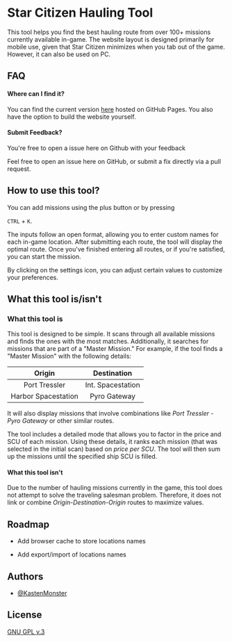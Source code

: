 # Star Citizen Hauling Tool

This tool helps you find the best hauling route from over 100+ missions currently available in-game. The website layout is designed primarily for mobile use, given that Star Citizen minimizes when you tab out of the game. However, it can also be used on PC.

## FAQ

#### Where can I find it?

You can find the current version [here](https://kastenmonster.github.io/StarCitizenHaulingTool/) hosted on GitHub Pages. You also have the option to build the website yourself.

#### Submit Feedback?

You're free to open a issue here on Github with your feedback

Feel free to open an issue here on GitHub, or submit a fix directly via a pull request.

## How to use this tool?

You can add missions using the plus button or by pressing 

`CTRL` + `K`.

The inputs follow an open format, allowing you to enter custom names for each in-game location. After submitting each route, the tool will display the optimal route. Once you've finished entering all routes, or if you're satisfied, you can start the mission.

By clicking on the settings icon, you can adjust certain values to customize your preferences.

## What this tool is/isn't

### What this tool is

This tool is designed to be simple. It scans through all available missions and finds the ones with the most matches. Additionally, it searches for missions that are part of a "Master Mission." For example, if the tool finds a "Master Mission" with the following details:

| Origin        | Destination      |
|:-------------:|:----------------:|
| Port Tressler | Int. Spacestation |
| Harbor Spacestation | Pyro Gateway |

It will also display missions that involve combinations like *Port Tressler - Pyro Gateway* or other similar routes.

The tool includes a detailed mode that allows you to factor in the price and SCU of each mission. Using these details, it ranks each mission (that was selected in the initial scan) based on *price per SCU*. The tool will then sum up the missions until the specified ship SCU is filled.

#### What this tool isn't

Due to the number of hauling missions currently in the game, this tool does not attempt to solve the traveling salesman problem. Therefore, it does not link or combine *Origin-Destination-Origin* routes to maximize values.

## Roadmap

- Add browser cache to store locations names

- Add export/import of locations names

## Authors

- [@KastenMonster](https://www.github.com/kastenmonster)

## License

[GNU GPL v.3](https://choosealicense.com/licenses/gpl-3.0/)
